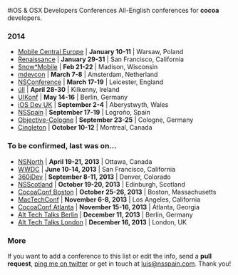 #iOS & OSX Developers Conferences
All-English conferences for **cocoa** developers.

### 2014
* [Mobile Central Europe](http://mobilecentraleurope.com) | **January 10-11** | Warsaw, Poland
* [Renaissance](http://renaissance.io/2014) | **January 29-31** | San Francisco, California
* [Snow*Mobile](http://2014.snow-mobile.org/) | **Feb 21-22** | Madison, Wisconsin
* [mdevcon](http://mdevcon.com/) | **March 7-8** | Amsterdam, Netherland
* [NSConference](http://nsconference.com/) | **March 17-19** | Leicester, England
* [úll](http://2014.ull.ie/) | **April 28-30** | Kilkenny, Ireland
* [UIKonf](http://www.uikonf.com/) | **May 14-16** | Berlin, Germany
* [iOS Dev UK](http://www.iosdevuk.com/) | **September 2-4** | Aberystwyth, Wales
* [NSSpain](http://nsspain.com/) | **September 17-19** | Logroño, Spain
* [Objective-Cologne](http://objcgn.com/) | **September 23-25** | Cologne, Germany
* [Çingleton](http://cingleton.com/) | **October 10-12** | Montreal, Canada

### To be confirmed, last was on...
* [NSNorth](http://nsnorth.ca/) | **April 19-21, 2013** | Ottawa, Canada
* [WWDC](https://developer.apple.com/wwdc/) | **June 10-14, 2013** | San Francisco, California
* [360iDev](http://360idev.com/) | **September 8-11, 2013** | Denver, Colorado
* [NSScotland](http://nsscotland.com/) | **October 19-20, 2013** | Edinburgh, Scotland
* [CocoaConf Boston](http://cocoaconf.com/boston-2013/home) | **October 25-26, 2013** | Boston, Massachusetts
* [MacTechConf](http://mactech.com/conference) | **November 6-8, 2013** | Los Angeles, California
* [CocoaConf Atlanta](http://cocoaconf.com/atlanta-2013/home) | **November 15-16, 2013** | Atlanta, Georgia
* [Alt Tech Talks Berlin](http://www.alt-tech-talks.com) | **December 11, 2013** | Berlin, Germany
* [Alt Tech Talks London](http://www.alttechtalks.com) | **December 16, 2013** | London, UK

### More
If you want to add a conference to this list or edit the info, send a **pull request**, [ping me on twitter](https://twitter.com/lascorbe) or get in touch at [luis@nsspain.com](mailto:luis@nsspain.com). Thank you!
